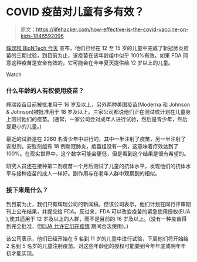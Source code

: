 # COVID 疫苗对儿童有多有效？

> 原文：<https://lifehacker.com/how-effective-is-the-covid-vaccine-on-kids-1846592096>

[辉瑞和 BioNTech 今天](https://www.pfizer.com/news/press-release/press-release-detail/pfizer-biontech-announce-positive-topline-results-pivotal) 宣布，他们已经在 12 至 15 岁的儿童中完成了新冠肺炎疫苗的三期试验，到目前为止，该疫苗在该年龄组中似乎 100%有效。如果 FDA 同意这种疫苗是安全有效的，它可能会在今年夏天提供给 12 岁以上的儿童。

Watch

### 什么年龄的人有权使用疫苗？

辉瑞疫苗目前被批准用于 16 岁及以上，另外两种美国疫苗(Moderna 和 Johnson & Johnson)被批准用于 18 岁及以上。三家公司都说他们正在测试或计划在儿童身上测试他们的疫苗。(通常，一家公司会对成年人进行试验，然后是青少年，然后是更小的儿童。)

最近的试验是在 2260 名青少年中进行的，其中一半注射了疫苗，另一半注射了安慰剂。安慰剂组有 18 例新冠肺炎，疫苗组没有一例，这意味着疗效达到了 100%。在现实世界中，这个数字可能会更低，但是看到这个结果是很有希望的。

研究人员还在接种第二剂疫苗一个月后测试了儿童的抗体水平，发现他们的抗体水平与接种疫苗的成人一样好。副作用与在老年人群中观察到的相似。

### 接下来是什么？

到目前为止，我们只有辉瑞公司的新闻稿，但该公司表示，他们计划在同行评审期刊上公布结果，并提交给 FDA。反过来，FDA 可以改变疫苗的紧急使用授权(EUA ),使其适用于 12 岁及以上的人群，而不是目前的 16 岁及以上。(没有一种疫苗得到完全批准，但[EUA 允许它们在疫情](https://vitals.lifehacker.com/how-will-the-government-approve-a-vaccine-1845657811) 期间合法使用)。)

该公司表示，他们已经开始在 5 名到 11 岁的儿童中进行试验，下周他们将开始给 2 名到 5 名岁的儿童注射疫苗。对这些年龄组的授权可能要到今年年底或明年年初才能实现。